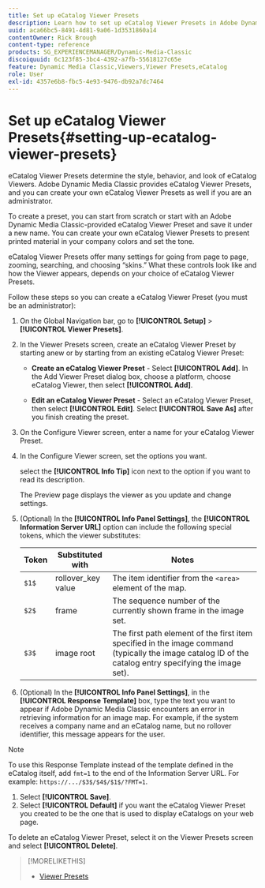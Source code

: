 ```yaml
---
title: Set up eCatalog Viewer Presets
description: Learn how to set up eCatalog Viewer Presets in Adobe Dynamic Media Classic.
uuid: aca66bc5-8491-4d81-9a06-1d3531860a14
contentOwner: Rick Brough
content-type: reference
products: SG_EXPERIENCEMANAGER/Dynamic-Media-Classic
discoiquuid: 6c123f85-3bc4-4392-a7fb-55618127c65e
feature: Dynamic Media Classic,Viewers,Viewer Presets,eCatalog
role: User
exl-id: 4357e6b8-fbc5-4e93-9476-db92a7dc7464
---
```

# Set up eCatalog Viewer Presets{#setting-up-ecatalog-viewer-presets}

eCatalog Viewer Presets determine the style, behavior, and look of eCatalog Viewers. Adobe Dynamic Media Classic provides eCatalog Viewer Presets, and you can create your own eCatalog Viewer Presets as well if you are an administrator.

To create a preset, you can start from scratch or start with an Adobe Dynamic Media Classic-provided eCatalog Viewer Preset and save it under a new name. You can create your own eCatalog Viewer Presets to present printed material in your company colors and set the tone.

eCatalog Viewer Presets offer many settings for going from page to page, zooming, searching, and choosing “skins.” What these controls look like and how the Viewer appears, depends on your choice of eCatalog Viewer Presets.

Follow these steps so you can create a eCatalog Viewer Preset (you must be an administrator):

1. On the Global Navigation bar, go to **[!UICONTROL Setup]** > **[!UICONTROL Viewer Presets]**.
1. In the Viewer Presets screen, create an eCatalog Viewer Preset by starting anew or by starting from an existing eCatalog Viewer Preset:

   * **Create an eCatalog Viewer Preset** - Select **[!UICONTROL Add]**. In the Add Viewer Preset dialog box, choose a platform, choose eCatalog Viewer, then select **[!UICONTROL Add]**.

   * **Edit an eCatalog Viewer Preset** - Select an eCatalog Viewer Preset, then select **[!UICONTROL Edit]**. Select **[!UICONTROL Save As]** after you finish creating the preset.

1. On the Configure Viewer screen, enter a name for your eCatalog Viewer Preset.
1. In the Configure Viewer screen, set the options you want.

   select the **[!UICONTROL Info Tip]** icon next to the option if you want to read its description.

   The Preview page displays the viewer as you update and change settings.

1. (Optional) In the **[!UICONTROL Info Panel Settings]**, the **[!UICONTROL Information Server URL]** option can include the following special tokens, which the viewer substitutes:

    | Token | Substituted with | Notes |
    | --- | --- | --- |
    | `$1$` | rollover_key value | The item identifier from the `<area>` element of the map. |
    | `$2$` | frame | The sequence number of the currently shown frame in the image set. |
    | `$3$` | image root| The first path element of the first item specified in the image command (typically the image catalog ID of the catalog entry specifying the image set). |

1. (Optional) In the **[!UICONTROL Info Panel Settings]**, in the **[!UICONTROL Response Template]** box, type the text you want to appear if Adobe Dynamic Media Classic encounters an error in retrieving information for an image map. For example, if the system receives a company name and an eCatalog name, but no rollover identifier, this message appears for the user.

>[!NOTE]
>
>To use this Response Template instead of the template defined in the eCatalog itself, add `fmt=1` to the end of the Information Server URL. For example: `https://.../$3$/$4$/$1$/?FMT=1`.

1. Select **[!UICONTROL Save]**.
1. Select **[!UICONTROL Default]** if you want the eCatalog Viewer Preset you created to be the one that is used to display eCatalogs on your web page.

To delete an eCatalog Viewer Preset, select it on the Viewer Presets screen and select **[!UICONTROL Delete]**.

>[!MORELIKETHIS]
>
>* [Viewer Presets](application-setup.md#viewer_presets)
